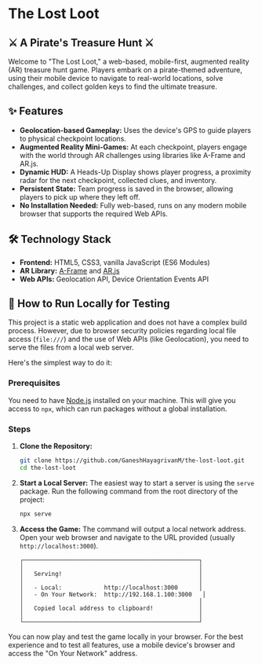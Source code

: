 # The Lost Loot

## ⚔️ A Pirate's Treasure Hunt ⚔️

Welcome to "The Lost Loot," a web-based, mobile-first, augmented reality (AR) treasure hunt game. Players embark on a pirate-themed adventure, using their mobile device to navigate to real-world locations, solve challenges, and collect golden keys to find the ultimate treasure.

## ✨ Features

*   **Geolocation-based Gameplay:** Uses the device's GPS to guide players to physical checkpoint locations.
*   **Augmented Reality Mini-Games:** At each checkpoint, players engage with the world through AR challenges using libraries like A-Frame and AR.js.
*   **Dynamic HUD:** A Heads-Up Display shows player progress, a proximity radar for the next checkpoint, collected clues, and inventory.
*   **Persistent State:** Team progress is saved in the browser, allowing players to pick up where they left off.
*   **No Installation Needed:** Fully web-based, runs on any modern mobile browser that supports the required Web APIs.

## 🛠️ Technology Stack

*   **Frontend:** HTML5, CSS3, vanilla JavaScript (ES6 Modules)
*   **AR Library:** [A-Frame](https://aframe.io/) and [AR.js](https://ar-js-org.github.io/AR.js-docs/)
*   **Web APIs:** Geolocation API, Device Orientation Events API

## 🚀 How to Run Locally for Testing

This project is a static web application and does not have a complex build process. However, due to browser security policies regarding local file access (`file:///`) and the use of Web APIs (like Geolocation), you need to serve the files from a local web server.

Here's the simplest way to do it:

### Prerequisites

You need to have [Node.js](https://nodejs.org/) installed on your machine. This will give you access to `npx`, which can run packages without a global installation.

### Steps

1.  **Clone the Repository:**
    ```bash
    git clone https://github.com/GaneshHayagrivanM/the-lost-loot.git
    cd the-lost-loot
    ```

2.  **Start a Local Server:**
    The easiest way to start a server is using the `serve` package. Run the following command from the root directory of the project:
    ```bash
    npx serve
    ```

3.  **Access the Game:**
    The command will output a local network address. Open your web browser and navigate to the URL provided (usually `http://localhost:3000`).

    ```
    ┌──────────────────────────────────────────────────┐
    │                                                  │
    │   Serving!                                       │
    │                                                  │
    │   - Local:            http://localhost:3000      │
    │   - On Your Network:  http://192.168.1.100:3000   │
    │                                                  │
    │   Copied local address to clipboard!             │
    │                                                  │
    └──────────────────────────────────────────────────┘
    ```

You can now play and test the game locally in your browser. For the best experience and to test all features, use a mobile device's browser and access the "On Your Network" address.
